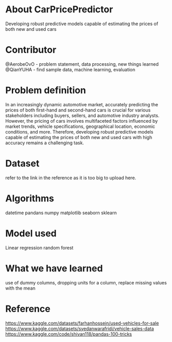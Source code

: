 # About CarPricePredictor
Developing robust predictive models capable of estimating the prices of both new and used cars
# Contributor
@AerobeOvO - problem statement, data processing, new things learned
@QianYUHA - find sample data, machine learning, evaluation
# Problem definition
In an increasingly dynamic automotive market, accurately predicting the prices of both first-hand and second-hand cars is crucial for various stakeholders including buyers, sellers, and automotive industry analysts. However, the pricing of cars involves multifaceted factors influenced by market trends, vehicle specifications, geographical location, economic conditions, and more. Therefore, developing robust predictive models capable of estimating the prices of both new and used cars with high accuracy remains a challenging task.
# Dataset
refer to the link in the reference as it is too big to upload here.
# Algorithms
datetime
pandans
numpy
matplotlib
seaborn
sklearn
# Model used
Linear regression
random forest
# What we have learned
use of dummy columns,
dropping units for a column,
replace missing values with the mean
# Reference
https://www.kaggle.com/datasets/farhanhossein/used-vehicles-for-sale
https://www.kaggle.com/datasets/syedanwarafridi/vehicle-sales-data
https://www.kaggle.com/code/shivan118/pandas-100-tricks
